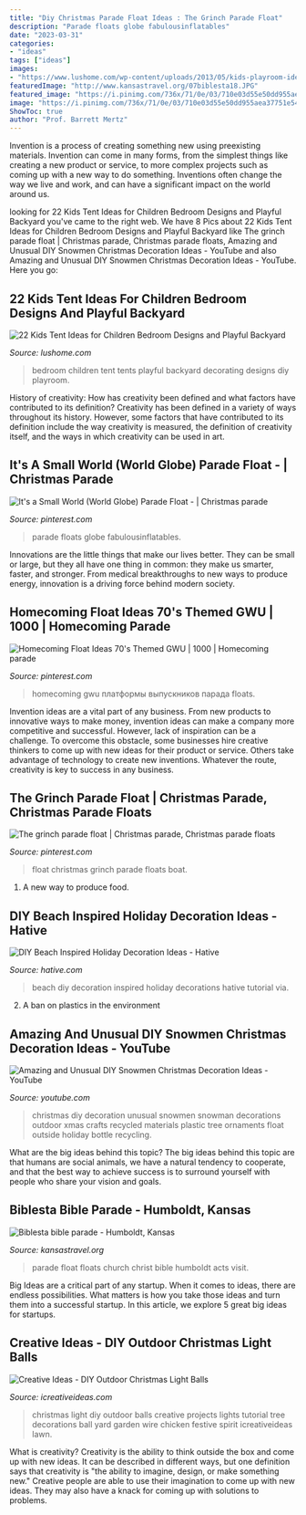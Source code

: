 ```yaml
---
title: "Diy Christmas Parade Float Ideas : The Grinch Parade Float"
description: "Parade floats globe fabulousinflatables"
date: "2023-03-31"
categories:
- "ideas"
tags: ["ideas"]
images:
- "https://www.lushome.com/wp-content/uploads/2013/05/kids-playroom-ideas-tents-children-bedroom-15.jpg"
featuredImage: "http://www.kansastravel.org/07biblesta18.JPG"
featured_image: "https://i.pinimg.com/736x/71/0e/03/710e03d55e50dd955aea37751e542a53--parade-floats-the-grinch.jpg"
image: "https://i.pinimg.com/736x/71/0e/03/710e03d55e50dd955aea37751e542a53--parade-floats-the-grinch.jpg"
ShowToc: true
author: "Prof. Barrett Mertz"
---
```



Invention is a process of creating something new using preexisting materials. Invention can come in many forms, from the simplest things like creating a new product or service, to more complex projects such as coming up with a new way to do something. Inventions often change the way we live and work, and can have a significant impact on the world around us.

	

		
looking for 22 Kids Tent Ideas for Children Bedroom Designs and Playful Backyard you've came to the right web. We have 8 Pics about 22 Kids Tent Ideas for Children Bedroom Designs and Playful Backyard like The grinch parade float | Christmas parade, Christmas parade floats, Amazing and Unusual DIY Snowmen Christmas Decoration Ideas - YouTube and also Amazing and Unusual DIY Snowmen Christmas Decoration Ideas - YouTube. Here you go:
		
    
## 22 Kids Tent Ideas For Children Bedroom Designs And Playful Backyard

<img loading=lazy src="https://www.lushome.com/wp-content/uploads/2013/05/kids-playroom-ideas-tents-children-bedroom-15.jpg" onerror="this.onerror=null;this.src='https://tse4.mm.bing.net/th?id=OIP.MXKBAyICRK9-6IDrs4RTFAHaE8&amp;pid=15.1';" alt="22 Kids Tent Ideas for Children Bedroom Designs and Playful Backyard">

_Source: lushome.com_

>bedroom children tent tents playful backyard decorating designs diy playroom. 

	

History of creativity: How has creativity been defined and what factors have contributed to its definition?
Creativity has been defined in a variety of ways throughout its history. However, some factors that have contributed to its definition include the way creativity is measured, the definition of creativity itself, and the ways in which creativity can be used in art.

    
## It&#039;s A Small World (World Globe) Parade Float - | Christmas Parade

<img loading=lazy src="https://i.pinimg.com/736x/17/68/99/176899ee97a1862df4fff4bc07e1d202.jpg" onerror="this.onerror=null;this.src='https://tse1.mm.bing.net/th?id=OIP.FjUUJKbouXGNML4Q8q-QhgHaFj&amp;pid=15.1';" alt="It&#039;s a Small World (World Globe) Parade Float - | Christmas parade">

_Source: pinterest.com_

>parade floats globe fabulousinflatables. 

	

Innovations are the little things that make our lives better. They can be small or large, but they all have one thing in common: they make us smarter, faster, and stronger. From medical breakthroughs to new ways to produce energy, innovation is a driving force behind modern society.

    
## Homecoming Float Ideas 70&#039;s Themed GWU | 1000 | Homecoming Parade

<img loading=lazy src="https://i.pinimg.com/originals/6f/12/cb/6f12cb44f7f600ebca9b4ab8a4d9922d.jpg" onerror="this.onerror=null;this.src='https://tse4.mm.bing.net/th?id=OIP.dB8f3D2BXevgVMAfiZbAFQHaJ4&amp;pid=15.1';" alt="Homecoming Float Ideas 70&#039;s Themed GWU | 1000 | Homecoming parade">

_Source: pinterest.com_

>homecoming gwu платформы выпускников парада floats. 

	

Invention ideas are a vital part of any business. From new products to innovative ways to make money, invention ideas can make a company more competitive and successful. However, lack of inspiration can be a challenge. To overcome this obstacle, some businesses hire creative thinkers to come up with new ideas for their product or service. Others take advantage of technology to create new inventions. Whatever the route, creativity is key to success in any business.

    
## The Grinch Parade Float | Christmas Parade, Christmas Parade Floats

<img loading=lazy src="https://i.pinimg.com/736x/71/0e/03/710e03d55e50dd955aea37751e542a53--parade-floats-the-grinch.jpg" onerror="this.onerror=null;this.src='https://tse1.mm.bing.net/th?id=OIP.uTC_72WkMXcgAIvw_1Cu2wEgDY&amp;pid=15.1';" alt="The grinch parade float | Christmas parade, Christmas parade floats">

_Source: pinterest.com_

>float christmas grinch parade floats boat. 

	

1. A new way to produce food.

    
## DIY Beach Inspired Holiday Decoration Ideas - Hative

<img loading=lazy src="https://hative.com/wp-content/uploads/2015/11/beach-holiday-decorations/5-diy-beach-inspired-holiday-decoration-ideas.jpg" onerror="this.onerror=null;this.src='https://tse2.mm.bing.net/th?id=OIP.Ni-VgwNOQ6FpGxD8ogcw8QHaLH&amp;pid=15.1';" alt="DIY Beach Inspired Holiday Decoration Ideas - Hative">

_Source: hative.com_

>beach diy decoration inspired holiday decorations hative tutorial via. 

	

2. A ban on plastics in the environment 

    
## Amazing And Unusual DIY Snowmen Christmas Decoration Ideas - YouTube

<img loading=lazy src="https://i.ytimg.com/vi/6guiJ4GUKe4/maxresdefault.jpg" onerror="this.onerror=null;this.src='https://tse3.mm.bing.net/th?id=OIP.AIPOLQipCwAjq5-PgBVAyAHaEK&amp;pid=15.1';" alt="Amazing and Unusual DIY Snowmen Christmas Decoration Ideas - YouTube">

_Source: youtube.com_

>christmas diy decoration unusual snowmen snowman decorations outdoor xmas crafts recycled materials plastic tree ornaments float outside holiday bottle recycling. 

	

What are the big ideas behind this topic?
The big ideas behind this topic are that humans are social animals, we have a natural tendency to cooperate, and that the best way to achieve success is to surround yourself with people who share your vision and goals.

    
## Biblesta Bible Parade - Humboldt, Kansas

<img loading=lazy src="http://www.kansastravel.org/07biblesta18.JPG" onerror="this.onerror=null;this.src='https://tse2.mm.bing.net/th?id=OIP.jdHwXnWOxSQYMGGPqBDvHgHaFA&amp;pid=15.1';" alt="Biblesta bible parade - Humboldt, Kansas">

_Source: kansastravel.org_

>parade float floats church christ bible humboldt acts visit. 

	

Big Ideas are a critical part of any startup. When it comes to ideas, there are endless possibilities. What matters is how you take those ideas and turn them into a successful startup. In this article, we explore 5 great big ideas for startups.

    
## Creative Ideas - DIY Outdoor Christmas Light Balls

<img loading=lazy src="http://www.icreativeideas.com/wp-content/uploads/2014/12/Creative-Ideas-DIY-Outdoor-Christmas-Light-Balls.jpg" onerror="this.onerror=null;this.src='https://tse1.mm.bing.net/th?id=OIP.787p3nJun343w34PVldRQAHaGL&amp;pid=15.1';" alt="Creative Ideas - DIY Outdoor Christmas Light Balls">

_Source: icreativeideas.com_

>christmas light diy outdoor balls creative projects lights tutorial tree decorations ball yard garden wire chicken festive spirit icreativeideas lawn. 

	

What is creativity?
Creativity is the ability to think outside the box and come up with new ideas. It can be described in different ways, but one definition says that creativity is "the ability to imagine, design, or make something new." Creative people are able to use their imagination to come up with new ideas. They may also have a knack for coming up with solutions to problems.

